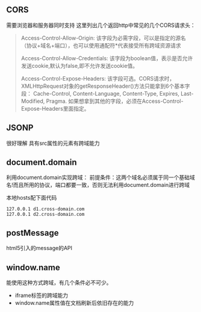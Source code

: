 ## CORS
需要浏览器和服务器同时支持
这里列出几个返回http中常见的几个CORS请求头：

>
> Access-Control-Allow-Origin:
> 该字段为必需字段，可以是指定的源名（协议+域名+端口），也可以使用通配符*代表接受所有跨域资源请求
>
> Access-Control-Allow-Credentials:
> 该字段为boolean值，表示是否允许发送cookie,默认为false,即不允许发送cookie值。
> 
> Access-Control-Expose-Headers:
> 该字段可选。CORS请求时，XMLHttpRequest对象的getResponseHeader()方法只能拿到6个基本字段：
> Cache-Control, Content-Language, Content-Type, Expires, Last-Modified, Pragma.
> 如果想拿到其他的字段，必须在Access-Control-Expose-Headers里面指定。

## JSONP
很好理解 具有src属性的元素有跨域能力

## document.domain
利用document.domain实现跨域：
前提条件：这两个域名必须属于同一个基础域名!而且所用的协议，端口都要一致，否则无法利用document.domain进行跨域

本地hosts配下面代码
```
127.0.0.1 d1.cross-domain.com
127.0.0.1 d2.cross-domain.com
```

## postMessage
html5引入的message的API

## window.name
能使用这种方式跨域，有几个条件必不可少。
- iframe标签的跨域能力
- window.name属性值在文档刷新后依旧存在的能力